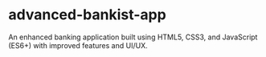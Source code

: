# advanced-bankist-app
An enhanced banking application built using HTML5, CSS3, and JavaScript (ES6+) with improved features and UI/UX.
